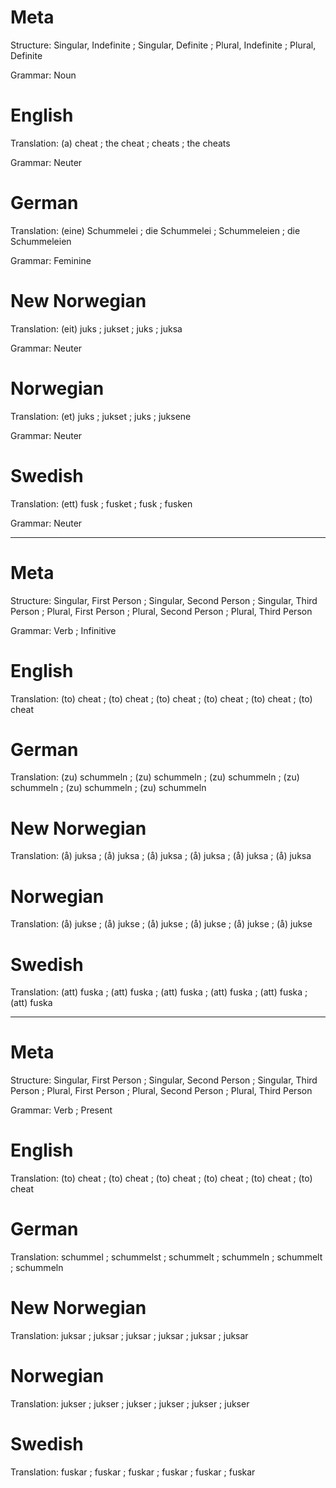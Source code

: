 Meta
====

Structure: Singular, Indefinite ; Singular, Definite ; Plural, Indefinite ; Plural, Definite

Grammar:   Noun



English
=======

Translation: (a) cheat ; the cheat ; cheats ; the cheats

Grammar:     Neuter



German
======

Translation: (eine) Schummelei ; die Schummelei ; Schummeleien ; die Schummeleien

Grammar:     Feminine



New Norwegian
=============

Translation: (eit) juks ; jukset ; juks ; juksa

Grammar:     Neuter



Norwegian
=========

Translation: (et) juks ; jukset ; juks ; juksene

Grammar:     Neuter



Swedish
=======

Translation: (ett) fusk ; fusket ; fusk ; fusken

Grammar:     Neuter



--------------------------------------------------------------------------------

Meta
====

Structure: Singular, First Person ; Singular, Second Person ; Singular, Third Person ;
           Plural, First Person   ; Plural, Second Person   ; Plural, Third Person

Grammar:   Verb ; Infinitive



English
=======

Translation: (to) cheat ; (to) cheat ; (to) cheat ;
             (to) cheat ; (to) cheat ; (to) cheat



German
======

Translation: (zu) schummeln ; (zu) schummeln ; (zu) schummeln ;
             (zu) schummeln ; (zu) schummeln ; (zu) schummeln



New Norwegian
=============

Translation: (å) juksa ; (å) juksa ; (å) juksa ;
             (å) juksa ; (å) juksa ; (å) juksa



Norwegian
=========

Translation: (å) jukse ; (å) jukse ; (å) jukse ;
             (å) jukse ; (å) jukse ; (å) jukse



Swedish
=======

Translation: (att) fuska ; (att) fuska ; (att) fuska ;
             (att) fuska ; (att) fuska ; (att) fuska



--------------------------------------------------------------------------------

Meta
====

Structure: Singular, First Person ; Singular, Second Person ; Singular, Third Person ;
           Plural, First Person   ; Plural, Second Person   ; Plural, Third Person

Grammar:   Verb ; Present



English
=======

Translation: (to) cheat ; (to) cheat ; (to) cheat ;
             (to) cheat ; (to) cheat ; (to) cheat



German
======

Translation: schummel  ; schummelst ; schummelt ;
             schummeln ; schummelt  ; schummeln



New Norwegian
=============

Translation: juksar ; juksar ; juksar ;
             juksar ; juksar ; juksar



Norwegian
=========

Translation: jukser ; jukser ; jukser ;
             jukser ; jukser ; jukser



Swedish
=======

Translation: fuskar ; fuskar ; fuskar ;
             fuskar ; fuskar ; fuskar
